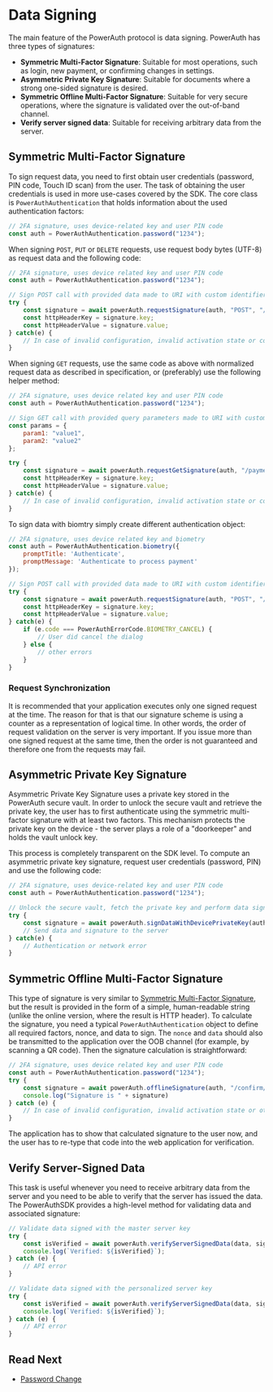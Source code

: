 # Data Signing

The main feature of the PowerAuth protocol is data signing. PowerAuth has three types of signatures:

- **Symmetric Multi-Factor Signature**: Suitable for most operations, such as login, new payment, or confirming changes in settings.
- **Asymmetric Private Key Signature**: Suitable for documents where a strong one-sided signature is desired.
- **Symmetric Offline Multi-Factor Signature**: Suitable for very secure operations, where the signature is validated over the out-of-band channel.
- **Verify server signed data**: Suitable for receiving arbitrary data from the server.

## Symmetric Multi-Factor Signature

To sign request data, you need to first obtain user credentials (password, PIN code, Touch ID scan) from the user. The task of obtaining the user credentials is used in more use-cases covered by the SDK. The core class is `PowerAuthAuthentication` that holds information about the used authentication factors:

```javascript
// 2FA signature, uses device-related key and user PIN code
const auth = PowerAuthAuthentication.password("1234");
```

When signing `POST`, `PUT` or `DELETE` requests, use request body bytes (UTF-8) as request data and the following code:

```javascript
// 2FA signature, uses device related key and user PIN code
const auth = PowerAuthAuthentication.password("1234");

// Sign POST call with provided data made to URI with custom identifier "/payment/create"
try {
    const signature = await powerAuth.requestSignature(auth, "POST", "/payment/create", "{jsonbody: \"yes\"}");
    const httpHeaderKey = signature.key;
    const httpHeaderValue = signature.value;
} catch(e) {
    // In case of invalid configuration, invalid activation state or corrupted state data
}
```

When signing `GET` requests, use the same code as above with normalized request data as described in specification, or (preferably) use the following helper method:

```javascript
// 2FA signature, uses device related key and user PIN code
const auth = PowerAuthAuthentication.password("1234");

// Sign GET call with provided query parameters made to URI with custom identifier "/payment/create"
const params = {
    param1: "value1",
    param2: "value2"
};

try {
    const signature = await powerAuth.requestGetSignature(auth, "/payment/create", params);
    const httpHeaderKey = signature.key;
    const httpHeaderValue = signature.value;
} catch(e) {
    // In case of invalid configuration, invalid activation state or corrupted state data
}
```

To sign data with biomtry simply create different authentication object:

```javascript
// 2FA signature, uses device related key and biometry
const auth = PowerAuthAuthentication.biometry({
    promptTitle: 'Authenticate',
    promptMessage: 'Authenticate to process payment'
});

// Sign POST call with provided data made to URI with custom identifier "/payment/create"
try {
    const signature = await powerAuth.requestSignature(auth, "POST", "/payment/create", "{jsonbody: \"yes\"}");
    const httpHeaderKey = signature.key;
    const httpHeaderValue = signature.value;
} catch(e) {
    if (e.code === PowerAuthErrorCode.BIOMETRY_CANCEL) {
        // User did cancel the dialog
    } else {
        // other errors
    }
}
```

### Request Synchronization

It is recommended that your application executes only one signed request at the time. The reason for that is that our signature scheme is using a counter as a representation of logical time. In other words, the order of request validation on the server is very important. If you issue more than one signed request at the same time, then the order is not guaranteed and therefore one from the requests may fail.

## Asymmetric Private Key Signature

Asymmetric Private Key Signature uses a private key stored in the PowerAuth secure vault. In order to unlock the secure vault and retrieve the private key, the user has to first authenticate using the symmetric multi-factor signature with at least two factors. This mechanism protects the private key on the device - the server plays a role of a "doorkeeper" and holds the vault unlock key.

This process is completely transparent on the SDK level. To compute an asymmetric private key signature, request user credentials (password, PIN) and use the following code:

```javascript
// 2FA signature, uses device-related key and user PIN code
const auth = PowerAuthAuthentication.password("1234");

// Unlock the secure vault, fetch the private key and perform data signing
try {
    const signature = await powerAuth.signDataWithDevicePrivateKey(auth, data);
    // Send data and signature to the server
} catch(e) {
    // Authentication or network error
}
```

## Symmetric Offline Multi-Factor Signature

This type of signature is very similar to [Symmetric Multi-Factor Signature](#symmetric-multi-factor-signature), but the result is provided in the form of a simple, human-readable string (unlike the online version, where the result is HTTP header). To calculate the signature, you need a typical `PowerAuthAuthentication` object to define all required factors, nonce, and data to sign. The `nonce` and `data` should also be transmitted to the application over the OOB channel (for example, by scanning a QR code). Then the signature calculation is straightforward:

```javascript
// 2FA signature, uses device related key and user PIN code
const auth = PowerAuthAuthentication.password("1234");
try {
    const signature = await powerAuth.offlineSignature(auth, "/confirm/offline/operation", data, nonce);
    console.log("Signature is " + signature)
} catch (e) {
    // In case of invalid configuration, invalid activation state or other error
}
```

The application has to show that calculated signature to the user now, and the user has to re-type that code into the web application for verification.

## Verify Server-Signed Data

This task is useful whenever you need to receive arbitrary data from the server and you need to be able to verify that the server has issued the data. The PowerAuthSDK provides a high-level method for validating data and associated signature:  

```javascript
// Validate data signed with the master server key
try {
    const isVerified = await powerAuth.verifyServerSignedData(data, signature, true);
    console.log(`Verified: ${isVerified}`);
} catch (e) {
    // API error
}

// Validate data signed with the personalized server key
try {
    const isVerified = await powerAuth.verifyServerSignedData(data, signature, false);
    console.log(`Verified: ${isVerified}`);
} catch (e) {
    // API error
}
```

## Read Next

- [Password Change](Password-Change.md)
